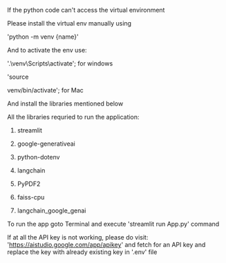 If the python code can't access the virtual environment

Please install the virtual env manually using

'python -m venv {name}'

And to activate the env use:

'.\venv\Scripts\activate'; for windows

'source

venv/bin/activate'; for Mac

And install the libraries mentioned below

All the libraries requried to run the application:

1. streamlit

2. google-generativeai

3. python-dotenv

4. langchain

5. PyPDF2

6. faiss-cpu

7. langchain_google_genai

To run the app goto Terminal and execute 'streamlit run App.py' command

If at all the API key is not working, please do visit: 'https://aistudio.google.com/app/apikey' and fetch for an API key and replace the key with already existing key in '.env' file
